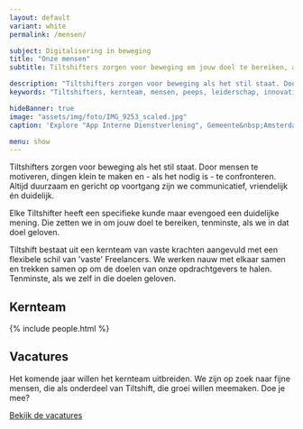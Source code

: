 ```yaml
---
layout: default
variant: white
permalink: /mensen/

subject: Digitalisering in beweging
title: "Onze mensen"
subtitle: Tiltshifters zorgen voor beweging om jouw doel te bereiken, als we er in geloven tenminste.

description: "Tiltshifters zorgen voor beweging als het stil staat. Door mensen te motiveren, dingen klein te maken en - als het nodig is - te confronteren. Altijd duurzaam en gericht op voortgang zijn we communicatief, vriendelijk én duidelijk. Elke Tiltshifter heeft een specifieke kunde maar evengoed een duidelijke mening. Die zetten we in om jouw doel te bereiken, tenminste, als we in dat doel geloven."
keywords: "Tiltshifters, kernteam, mensen, peeps, leiderschap, innovatie, interventie, vacature"

hideBanner: true
image: "assets/img/foto/IMG_9253_scaled.jpg"
caption: 'Explore "App Interne Dienstverlening", Gemeente&nbsp;Amsterdam'

menu: show
---
```

Tiltshifters zorgen voor beweging als het stil staat. Door mensen te motiveren, dingen klein te maken en - als het nodig is - te confronteren. Altijd duurzaam en gericht op voortgang zijn we communicatief, vriendelijk én duidelijk. 

Elke Tiltshifter heeft een specifieke kunde maar evengoed een duidelijke mening. Die zetten we in om jouw doel te bereiken, tenminste, als we in dat doel geloven.

Tiltshift bestaat uit een kernteam van vaste krachten aangevuld met een flexibele schil van 'vaste' Freelancers. We werken nauw met elkaar samen en trekken samen op om de doelen van onze opdrachtgevers te halen. Tenminste, als we zelf in die doelen geloven. 

## Kernteam

{% include people.html %}

## Vacatures

Het komende jaar willen het kernteam uitbreiden. We zijn op zoek naar fijne mensen, die als onderdeel van Tiltshift, die groei willen meemaken. Doe je mee?

[Bekijk de vacatures](/vactures.html)
